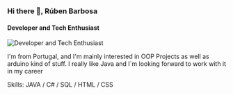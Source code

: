### Hi there 👋, Rúben Barbosa
#### Developer and Tech Enthusiast
![Developer and Tech Enthusiast](https://static.platzi.com/media/user_upload/Java-banner-002-e1572444968364-63c18ac3-1c98-4d95-92d5-24148243bfe9.jpg)

I'm from Portugal, and I'm mainly interested in OOP Projects as well as arduino kind of stuff. I really like Java and I´m looking forward to work with it in my career

Skills: JAVA / C# / SQL / HTML / CSS






